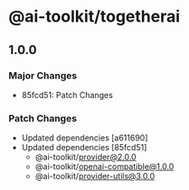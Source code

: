 # @ai-toolkit/togetherai

## 1.0.0

### Major Changes

- 85fcd51: Patch Changes

### Patch Changes

- Updated dependencies [a611690]
- Updated dependencies [85fcd51]
  - @ai-toolkit/provider@2.0.0
  - @ai-toolkit/openai-compatible@1.0.0
  - @ai-toolkit/provider-utils@3.0.0
